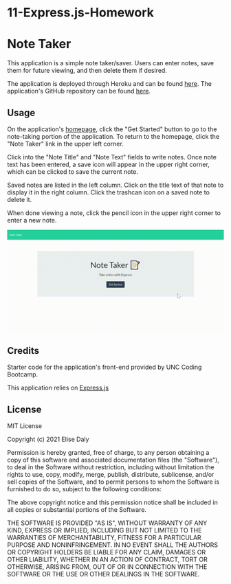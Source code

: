# 11-Express.js-Homework
# Note Taker

This application is a simple note taker/saver. Users can enter notes, save them for future viewing, and then delete them if desired.

The application is deployed through Heroku and can be found [here](https://secure-bastion-53851.herokuapp.com). The application's GitHub repository can be found [here](https://github.com/elisesamanthadaly/11-Express.js-Homework).


## Usage

On the application's [homepage](https://secure-bastion-53851.herokuapp.com), click the "Get Started" button to go to the note-taking portion of the application. To return to the homepage, click the "Note Taker" link in the upper left corner.

Click into the "Note Title" and "Note Text" fields to write notes. Once note text has been entered, a save icon will appear in the upper right corner, which can be clicked to save the current note.

Saved notes are listed in the left column. Click on the title text of that note to display it in the right column. Click the trashcan icon on a saved note to delete it.

When done viewing a note, click the pencil icon in the upper right corner to enter a new note.

![alt text](./assets/images/screencast.gif)


## Credits

Starter code for the application's front-end provided by UNC Coding Bootcamp.

This application relies on [Express.js](https://www.npmjs.com/package/express)


## License

MIT License

Copyright (c) 2021 Elise Daly

Permission is hereby granted, free of charge, to any person obtaining a copy
of this software and associated documentation files (the "Software"), to deal
in the Software without restriction, including without limitation the rights
to use, copy, modify, merge, publish, distribute, sublicense, and/or sell
copies of the Software, and to permit persons to whom the Software is
furnished to do so, subject to the following conditions:

The above copyright notice and this permission notice shall be included in all
copies or substantial portions of the Software.

THE SOFTWARE IS PROVIDED "AS IS", WITHOUT WARRANTY OF ANY KIND, EXPRESS OR
IMPLIED, INCLUDING BUT NOT LIMITED TO THE WARRANTIES OF MERCHANTABILITY,
FITNESS FOR A PARTICULAR PURPOSE AND NONINFRINGEMENT. IN NO EVENT SHALL THE
AUTHORS OR COPYRIGHT HOLDERS BE LIABLE FOR ANY CLAIM, DAMAGES OR OTHER
LIABILITY, WHETHER IN AN ACTION OF CONTRACT, TORT OR OTHERWISE, ARISING FROM,
OUT OF OR IN CONNECTION WITH THE SOFTWARE OR THE USE OR OTHER DEALINGS IN THE
SOFTWARE.